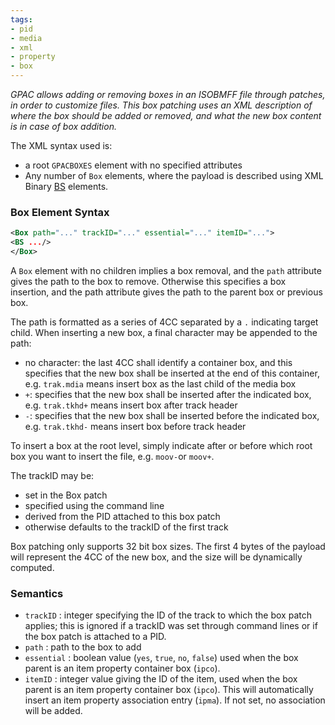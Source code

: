 ```yaml
---
tags:
- pid
- media
- xml
- property
- box
---
```


_GPAC allows adding or removing boxes in an ISOBMFF file through patches, in order to customize files. This box patching uses an XML description of where the box should be added or removed, and what the new box content is in case of box addition._

The XML syntax used is:

- a root `GPACBOXES` element with no specified attributes
- Any number of `Box` elements, where the payload is described using XML Binary [BS](XML-Binary) elements. 


### Box Element Syntax

```xml
<Box path="..." trackID="..." essential="..." itemID="...">
<BS .../>
</Box>
```

A `Box` element with no children implies a box removal, and the `path` attribute gives the path to the box to remove. Otherwise this specifies a box insertion, and the path attribute gives the path to the parent box or previous box.

The path is formatted as a series of 4CC separated by a `.` indicating target child. When inserting a new box, a final character may be appended to the path:

- no character: the last 4CC shall identify a container box, and this specifies that the new box shall be inserted at the end of this container, e.g. `trak.mdia` means insert box as the last child of the media box
- `+`: specifies that the new box shall be inserted after the indicated box, e.g. `trak.tkhd+` means insert box after track header
- `-`: specifies that the new box shall be inserted before the indicated box, e.g. `trak.tkhd-` means insert box before track header

To insert a box at the root level, simply indicate after or before which root box you want to insert the file, e.g. `moov-`or `moov+`.

 The trackID may be:
 
 - set in the Box patch
 - specified using the command line
 - derived from the PID attached to this box patch
- otherwise defaults to the trackID of the first track


Box patching only supports 32 bit box sizes. The first 4 bytes of the payload will represent the 4CC of the new box, and the size will be dynamically computed.
  
### Semantics

*   `trackID` : integer specifying the ID of the track to which the box patch applies; this is ignored if a trackID was set through command lines or if the box patch is attached to a PID.
*   `path` : path to the box to add
*   `essential` : boolean value (`yes`, `true`, `no`, `false`) used when the box parent is an item property container box (`ipco`).
*   `itemID` : integer value giving the ID of the item, used when the box parent is an item property container box (`ipco`). This will automatically insert an item property association entry (`ipma`). If not set, no association will be added.  


